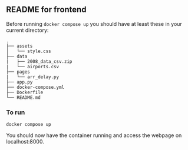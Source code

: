 ## **README for frontend**
Before running `docker compose up` you should have at least these in your current directory:
```
.
├── assets
│   └── style.css
├── data
|   ├── 2008_data_csv.zip
|   └── airports.csv
├── pages
|   └── arr_delay.py
├── app.py
├── docker-compose.yml
├── Dockerfile
└── README.md
```
### **To run**
```
docker compose up
```
You should now have the container running and access the webpage on localhost:8000. 

